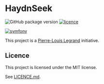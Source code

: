 HaydnSeek
=========


![GitHub package version](https://img.shields.io/badge/package-0.1.0-red.svg)
[![licence](https://img.shields.io/badge/licence-AGPL_3.0-blue.svg)](https://www.gnu.org/licenses/agpl.html)

[![symfony](https://img.shields.io/badge/symfony-v4.3-green.svg)](https://symfony.com/)


This project is a [Pierre-Louis Legrand](https://pierrelouislegrand.fr/) initiative.



Licence
-----

This project is licensed under the MIT license. 

See [LICENCE.md](https://github.com/Kishlin/HaydnSeek/blob/master/LICENSE).
